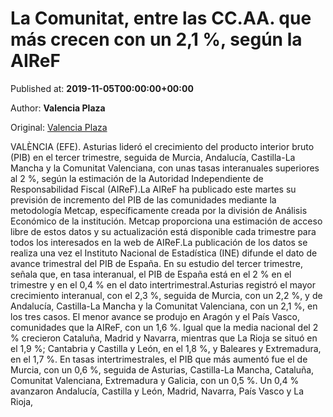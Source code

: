 
# La Comunitat, entre las CC.AA. que más crecen con un 2,1 %, según la AIReF

Published at: **2019-11-05T00:00:00+00:00**

Author: **Valencia Plaza**

Original: [Valencia Plaza](https://valenciaplaza.com/la-comunitat-entre-las-ccaa-que-mas-crecen-con-un-2-1-segun-la-airef)

VALÈNCIA (EFE). Asturias lideró el crecimiento del producto interior bruto (PIB) en el tercer trimestre, seguida de Murcia, Andalucía, Castilla-La Mancha y la Comunitat Valenciana, con unas tasas interanuales superiores al 2 %, según la estimación de la Autoridad Independiente de Responsabilidad Fiscal (AIReF).La AIReF ha publicado este martes su previsión de incremento del PIB de las comunidades mediante la metodología Metcap, específicamente creada por la división de Análisis Económico de la institución.
Metcap proporciona una estimación de acceso libre de estos datos y su actualización está disponible cada trimestre para todos los interesados en la web de AIReF.La publicación de los datos se realiza una vez el Instituto Nacional de Estadística (INE) difunde el dato de avance trimestral del PIB de España.
En su estudio del tercer trimestre, señala que, en tasa interanual, el PIB de España está en el 2 % en el trimestre y en el 0,4 % en el dato intertrimestral.Asturias registró el mayor crecimiento interanual, con el 2,3 %, seguida de Murcia, con un 2,2 %, y de Andalucía, Castilla-La Mancha y la Comunitat Valenciana, con un 2,1 %, en los tres casos.
El menor avance se produjo en Aragón y el País Vasco, comunidades que la AIReF, con un 1,6 %. Igual que la media nacional del 2 % crecieron Cataluña, Madrid y Navarra, mientras que La Rioja se situó en el 1,9 %; Cantabria y Castilla y León, en el 1,8 %, y Baleares y Extremadura, en el 1,7 %.
En tasas intertrimestrales, el PIB que más aumentó fue el de Murcia, con un 0,6 %, seguida de Asturias, Castilla-La Mancha, Cataluña, Comunitat Valenciana, Extremadura y Galicia, con un 0,5 %. Un 0,4 % avanzaron Andalucía, Castilla y León, Madrid, Navarra, País Vasco y La Rioja,
 
